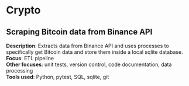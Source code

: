 # Crypto
## Scraping Bitcoin data from Binance API
**Description**: Extracts data from Binance API and uses processes to specifically get Bitcoin data and store them inside a local sqlite database. <br>
**Focus**: ETL pipeline <br>
**Other focuses**: unit tests, version control, code documentation, data processing <br>
**Tools used**: Python, pytest, SQL, sqlite, git
